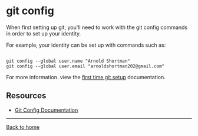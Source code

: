 # git config

When first setting up git, you'll need to work with the git config commands in order to set up your identity.

For example, your identity can be set up with commands such as:

```

git config --global user.name "Arnold Shortman"
git config --global user.email "arnoldshortman202@gmail.com"
```

For more information. view the [first time git setup](https://git-scm.com/book/en/v2/Getting-Started-First-Time-Git-Setup) documentation.

## Resources

- [Git Config Documentation](https://git-scm.com/docs/git-config)

---

[Back to home](../README.md)

